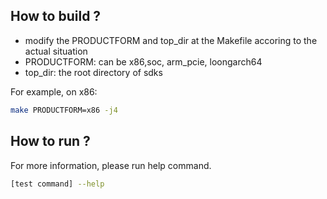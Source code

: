 ## How to build ?

 * modify the PRODUCTFORM and top_dir at the Makefile accoring to the actual situation
 * PRODUCTFORM: can be x86,soc, arm_pcie, loongarch64
 * top_dir: the root directory of sdks

For example, on x86:
``` bash
make PRODUCTFORM=x86 -j4
```
## How to run ?

For more information, please run help command.
``` bash 
[test command] --help
```
